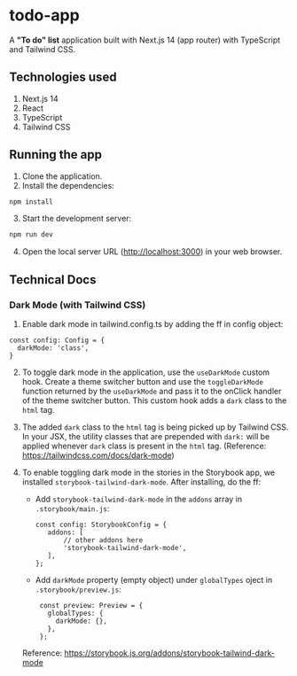 # todo-app

A **"To do" list** application built with Next.js 14 (app router) with TypeScript and Tailwind CSS.

## Technologies used

1. Next.js 14
2. React
3. TypeScript
4. Tailwind CSS

## Running the app

1. Clone the application.
2. Install the dependencies:

```bash
npm install
```

3. Start the development server:

```bash
npm run dev
```

4. Open the local server URL ([http://localhost:3000](http://localhost:3000)) in your web browser.

## Technical Docs

### Dark Mode (with Tailwind CSS)

1. Enable dark mode in tailwind.config.ts by adding the ff in config object:

```(ts)
const config: Config = {
  darkMode: 'class',
}
```

2. To toggle dark mode in the application, use the `useDarkMode` custom hook. Create a theme switcher button and use the `toggleDarkMode` function returned by the `useDarkMode` and pass it to the onClick handler of the theme switcher button. This custom hook adds a `dark` class to the `html` tag.

3. The added `dark` class to the `html` tag is being picked up by Tailwind CSS. In your JSX, the utility classes that are prepended with `dark:` will be applied whenever `dark` class is present in the `html` tag. (Reference: https://tailwindcss.com/docs/dark-mode)

4. To enable toggling dark mode in the stories in the Storybook app, we installed `storybook-tailwind-dark-mode`. After installing, do the ff:

   - Add `storybook-tailwind-dark-mode` in the `addons` array in `.storybook/main.js`:
     ```(typescript)
     const config: StorybookConfig = {
        addons: [
            // other addons here
            'storybook-tailwind-dark-mode',
        ],
     };
     ```
   - Add `darkMode` property (empty object) under `globalTypes` oject in `.storybook/preview.js`:
     ```(typescript)
      const preview: Preview = {
        globalTypes: {
          darkMode: {},
        },
      };
     ```

   Reference: https://storybook.js.org/addons/storybook-tailwind-dark-mode

